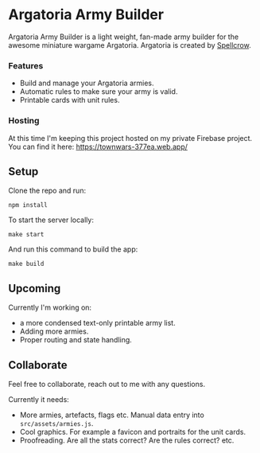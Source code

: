 # Argatoria Army Builder

Argatoria Army Builder is a light weight, fan-made army builder for the awesome miniature wargame Argatoria. Argatoria is created by [Spellcrow](https://www.spellcrow.com/).

### Features

- Build and manage your Argatoria armies.
- Automatic rules to make sure your army is valid.
- Printable cards with unit rules.

### Hosting

At this time I'm keeping this project hosted on my private Firebase project. You can find it here:
https://townwars-377ea.web.app/

## Setup

Clone the repo and run:

```
npm install
```

To start the server locally:

```
make start
```

And run this command to build the app:

```
make build
```

## Upcoming

Currently I'm working on:
 - a more condensed text-only printable army list.
 - Adding more armies.
 - Proper routing and state handling.

## Collaborate

Feel free to collaborate, reach out to me with any questions.

Currently it needs:

- More armies, artefacts, flags etc. Manual data entry into `src/assets/armies.js`.
- Cool graphics. For example a favicon and portraits for the unit cards.
- Proofreading. Are all the stats correct? Are the rules correct? etc.
